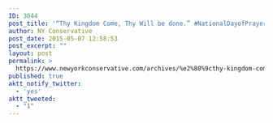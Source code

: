 ```yaml
---
ID: 3044
post_title: '“Thy Kingdom Come, Thy Will be done.” #NationalDayofPrayer'
author: NY Conservative
post_date: 2015-05-07 12:58:53
post_excerpt: ""
layout: post
permalink: >
  https://www.newyorkconservative.com/archives/%e2%80%9cthy-kingdom-come-thy-will-be-done-%e2%80%9d-nationaldayofprayer/
published: true
aktt_notify_twitter:
  - 'yes'
aktt_tweeted:
  - "1"
---
```

<p><img src="http://www.newyorkconservative.com/wp-content/uploads/2015/05/050715_1658_ThyKingdomC1.jpg" alt=""/></p>